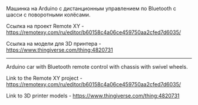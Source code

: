 Машинка на Arduino с дистанционным управлением по Bluetooth с шасси с поворотными колёсами. 

Ссылка на проект Remote XY - https://remotexy.com/ru/editor/b60158c4a06ce459750aa2cfed7d6035/

Ссылка на модели для 3D принтера - https://www.thingiverse.com/thing:4820731

*****

Arduino car with Bluetooth remote control with chassis with swivel wheels.

Link to the Remote XY project - https://remotexy.com/ru/editor/b60158c4a06ce459750aa2cfed7d6035/

Link to 3D printer models - https://www.thingiverse.com/thing:4820731
